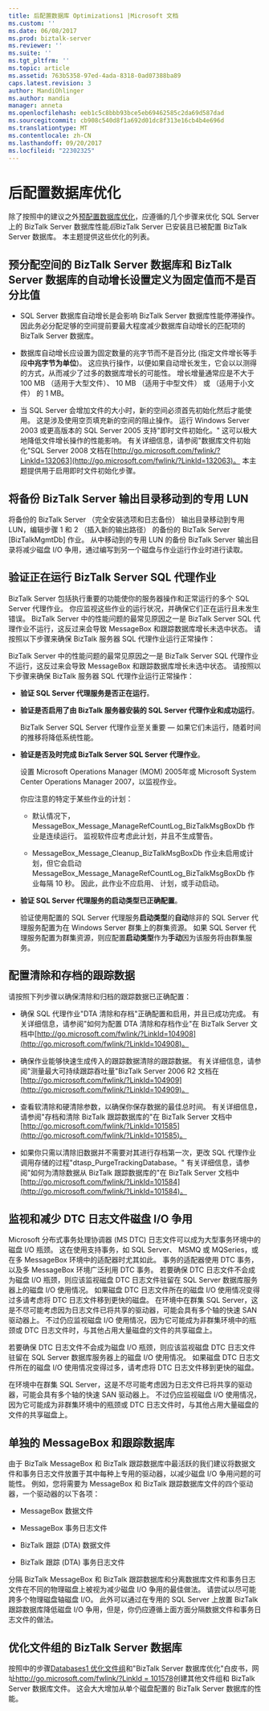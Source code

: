 ```yaml
---
title: 后配置数据库 Optimizations1 |Microsoft 文档
ms.custom: ''
ms.date: 06/08/2017
ms.prod: biztalk-server
ms.reviewer: ''
ms.suite: ''
ms.tgt_pltfrm: ''
ms.topic: article
ms.assetid: 763b5358-97ed-4ada-8318-0ad07388ba89
caps.latest.revision: 3
author: MandiOhlinger
ms.author: mandia
manager: anneta
ms.openlocfilehash: eeb1c5c8bbb93bce5eb69462585c2da69d587dad
ms.sourcegitcommit: cb908c540d8f1a692d01dc8f313e16cb4b4e696d
ms.translationtype: MT
ms.contentlocale: zh-CN
ms.lasthandoff: 09/20/2017
ms.locfileid: "22302325"
---
```

# <a name="post-configuration-database-optimizations"></a>后配置数据库优化
除了按照中的建议之外[预配置数据库优化](../technical-guides/post-configuration-database-optimizations1.md)，应遵循的几个步骤来优化 SQL Server 上的 BizTalk Server 数据库性能*后*BizTalk Server 已安装且已被配置 BizTalk Server 数据库。 本主题提供这些优化的列表。  
  
## <a name="pre-allocate-space-for-biztalk-server-databases-and-define-auto-growth-settings-for-biztalk-server-databases-to-a-fixed-value-instead-of-a-percentage-value"></a>预分配空间的 BizTalk Server 数据库和 BizTalk Server 数据库的自动增长设置定义为固定值而不是百分比值  
  
-   SQL Server 数据库自动增长是会影响 BizTalk Server 数据库性能停滞操作。 因此务必分配足够的空间提前要最大程度减少数据库自动增长的匹配项的 BizTalk Server 数据库。  
  
-   数据库自动增长应设置为固定数量的兆字节而不是百分比 (指定文件增长等手段**中兆字节为单位**)。 这应执行操作，以便如果自动增长发生，它会以以测得的方式，从而减少了过多的数据库增长的可能性。 增长增量通常应是不大于 100 MB （适用于大型文件）、 10 MB （适用于中型文件） 或 （适用于小文件） 的 1 MB。  
  
-   当 SQL Server 会增加文件的大小时，新的空间必须首先初始化然后才能使用。 这是涉及使用空页填充新的空间的阻止操作。 运行 Windows Server 2003 或更高版本的 SQL Server 2005 支持"即时文件初始化。" 这可以极大地降低文件增长操作的性能影响。 有关详细信息，请参阅"数据库文件初始化"SQL Server 2008 文档在[http://go.microsoft.com/fwlink/?LinkId=132063](http://go.microsoft.com/fwlink/?LinkId=132063)。 本主题提供用于启用即时文件初始化步骤。  
  
## <a name="move-the-backup-biztalk-server-output-directory-to-a-dedicated-lun"></a>将备份 BizTalk Server 输出目录移动到的专用 LUN  
 将备份的 BizTalk Server （完全安装选项和日志备份） 输出目录移动到专用 LUN，编辑步骤 1 和 2 （插入新的输出路径） 的备份的 BizTalk Server [BizTalkMgmtDb] 作业。 从中移动到的专用 LUN 的备份 BizTalk Server 输出目录将减少磁盘 I/O 争用，通过编写到另一个磁盘与作业运行作业时进行读取。  
  
## <a name="verify-the-biztalk-server-sql-agent-jobs-are-running"></a>验证正在运行 BizTalk Server SQL 代理作业  
 BizTalk Server 包括执行重要的功能使你的服务器操作和正常运行的多个 SQL Server 代理作业。 你应监视这些作业的运行状况，并确保它们正在运行且未发生错误。 BizTalk Server 中的性能问题的最常见原因之一是 BizTalk Server SQL 代理作业不运行，这反过来会导致 MessageBox 和跟踪数据库增长未选中状态。 请按照以下步骤来确保 BizTalk 服务器 SQL 代理作业运行正常操作：  
  
 BizTalk Server 中的性能问题的最常见原因之一是 BizTalk Server SQL 代理作业不运行，这反过来会导致 MessageBox 和跟踪数据库增长未选中状态。 请按照以下步骤来确保 BizTalk 服务器 SQL 代理作业运行正常操作：  
  
-   **验证 SQL Server 代理服务是否正在运行**。  
  
-   **验证是否启用了由 BizTalk 服务器安装的 SQL Server 代理作业和成功运行**。  
  
     BizTalk Server SQL Server 代理作业至关重要 — 如果它们未运行，随着时间的推移将降低系统性能。  
  
-   **验证是否及时完成 BizTalk Server SQL Server 代理作业**。  
  
     设置 Microsoft Operations Manager (MOM) 2005年或 Microsoft System Center Operations Manager 2007，以监视作业。  
  
     你应注意的特定于某些作业的计划：  
  
    -   默认情况下，MessageBox_Message_ManageRefCountLog_BizTalkMsgBoxDb 作业是连续运行。 监视软件应考虑此计划，并且不生成警告。  
  
    -   MessageBox_Message_Cleanup_BizTalkMsgBoxDb 作业未启用或计划，但它会启动 MessageBox_Message_ManageRefCountLog_BizTalkMsgBoxDb 作业每隔 10 秒。 因此，此作业不应启用、 计划，或手动启动。  
  
-   **验证 SQL Server 代理服务的启动类型已正确配置**。  
  
     验证使用配置的 SQL Server 代理服务**启动类型**的**自动**除非的 SQL Server 代理服务配置为在 Windows Server 群集上的群集资源。 如果 SQL Server 代理服务配置为群集资源，则应配置**启动类型**作为**手动**因为该服务将由群集服务。  
  
## <a name="configure-purging-and-archiving-of-tracking-data"></a>配置清除和存档的跟踪数据  
 请按照下列步骤以确保清除和归档的跟踪数据已正确配置：  
  
-   确保 SQL 代理作业"DTA 清除和存档"正确配置和启用，并且已成功完成。 有关详细信息，请参阅"如何为配置 DTA 清除和存档作业"在 BizTalk Server 文档中[http://go.microsoft.com/fwlink/?LinkId=104908](http://go.microsoft.com/fwlink/?LinkId=104908)。  
  
-   确保作业能够快速生成传入的跟踪数据清除的跟踪数据。 有关详细信息，请参阅"测量最大可持续跟踪吞吐量"BizTalk Server 2006 R2 文档在[http://go.microsoft.com/fwlink/?LinkId=104909](http://go.microsoft.com/fwlink/?LinkId=104909)。  
  
-   查看软清除和硬清除参数，以确保你保存数据的最佳总时间。 有关详细信息，请参阅"存档和清除 BizTalk 跟踪数据库的"在 BizTalk Server 文档中[http://go.microsoft.com/fwlink/?LinkId=101585](http://go.microsoft.com/fwlink/?LinkId=101585)。  
  
-   如果你只需以清除旧数据并不需要对其进行存档第一次，更改 SQL 代理作业调用存储的过程"dtasp_PurgeTrackingDatabase。" 有关详细信息，请参阅"如何为清除数据从 BizTalk 跟踪数据库的"在 BizTalk Server 文档中[http://go.microsoft.com/fwlink/?LinkId=101584](http://go.microsoft.com/fwlink/?LinkId=101584)。  
  
## <a name="monitor-and-reduce-dtc-log-file-disk-io-contention"></a>监视和减少 DTC 日志文件磁盘 I/O 争用  
 Microsoft 分布式事务处理协调器 (MS DTC) 日志文件可以成为大型事务环境中的磁盘 I/O 瓶颈。 这在使用支持事务，如 SQL Server、 MSMQ 或 MQSeries，或在多 MessageBox 环境中的适配器时尤其如此。 事务的适配器使用 DTC 事务，以及多 MessageBox 环境广泛利用 DTC 事务。 若要确保 DTC 日志文件不会成为磁盘 I/O 瓶颈，则应该监视磁盘 DTC 日志文件驻留在 SQL Server 数据库服务器上的磁盘 I/O 使用情况。 如果磁盘 DTC 日志文件所在的磁盘 I/O 使用情况变得过多请考虑将 DTC 日志文件移到更快的磁盘。 在环境中在群集 SQL Server，这是不尽可能考虑因为日志文件已将共享的驱动器，可能会具有多个轴的快速 SAN 驱动器上。 不过仍应监视磁盘 I/O 使用情况，因为它可能成为非群集环境中的瓶颈或 DTC 日志文件时，与其他占用大量磁盘的文件的共享磁盘上。  
  
 若要确保 DTC 日志文件不会成为磁盘 I/O 瓶颈，则应该监视磁盘 DTC 日志文件驻留在 SQL Server 数据库服务器上的磁盘 I/O 使用情况。 如果磁盘 DTC 日志文件所在的磁盘 I/O 使用情况变得过多，请考虑将 DTC 日志文件移到更快的磁盘。  
  
 在环境中在群集 SQL Server，这是不尽可能考虑因为日志文件已将共享的驱动器，可能会具有多个轴的快速 SAN 驱动器上。 不过仍应监视磁盘 I/O 使用情况，因为它可能成为非群集环境中的瓶颈或 DTC 日志文件时，与其他占用大量磁盘的文件的共享磁盘上。  
  
## <a name="separate-the-messagebox-and-tracking-databases"></a>单独的 MessageBox 和跟踪数据库  
 由于 BizTalk MessageBox 和 BizTalk 跟踪数据库中最活跃的我们建议将数据文件和事务日志文件放置于其中每种上专用的驱动器，以减少磁盘 I/O 争用问题的可能性。 例如，您将需要为 MessageBox 和 BizTalk 跟踪数据库文件的四个驱动器，一个驱动器的以下各项：  
  
-   MessageBox 数据文件  
  
-   MessageBox 事务日志文件  
  
-   BizTalk 跟踪 (DTA) 数据文件  
  
-   BizTalk 跟踪 (DTA) 事务日志文件  
  
 分隔 BizTalk MessageBox 和 BizTalk 跟踪数据库和分离数据库文件和事务日志文件在不同的物理磁盘上被视为减少磁盘 I/O 争用的最佳做法。 请尝试以尽可能跨多个物理磁盘轴磁盘 I/O。 此外可以通过在专用的 SQL Server 上放置 BizTalk 跟踪数据库降低磁盘 I/O 争用，但是，你仍应遵循上面方面分隔数据文件和事务日志文件的做法。  
  
## <a name="optimize-filegroups-for-the-biztalk-server-databases"></a>优化文件组的 BizTalk Server 数据库  
 按照中的步骤[Databases1 优化文件组](../technical-guides/optimizing-filegroups-for-the-databases1.md)和"BizTalk Server 数据库优化"白皮书，网址[http://go.microsoft.com/fwlink/?LinkId = 101578](http://go.microsoft.com/fwlink/?LinkId=101578)创建其他文件组和 BizTalk Server 数据库文件。 这会大大增加从单个磁盘配置的 BizTalk Server 数据库的性能。